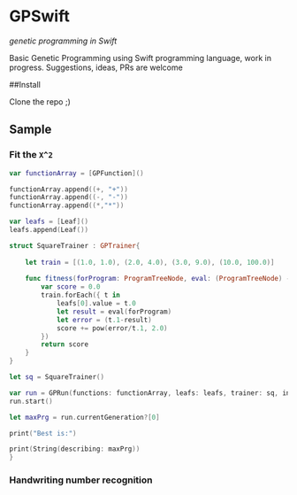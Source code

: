 # GPSwift
*genetic programming in Swift*

Basic Genetic Programming using Swift programming language, work in progress. Suggestions, ideas, PRs are welcome

##Install

Clone the repo ;)

## Sample

### Fit the `X^2`

```swift
var functionArray = [GPFunction]()

functionArray.append((+, "+"))
functionArray.append((-, "-"))
functionArray.append((*,"*"))

var leafs = [Leaf]()
leafs.append(Leaf())

struct SquareTrainer : GPTrainer{
    
    let train = [(1.0, 1.0), (2.0, 4.0), (3.0, 9.0), (10.0, 100.0)]
    
    func fitness(forProgram: ProgramTreeNode, eval: (ProgramTreeNode) -> Double, leafs: [Leaf]) -> Double {
        var score = 0.0
        train.forEach({ t in
            leafs[0].value = t.0
            let result = eval(forProgram)
            let error = (t.1-result)
            score += pow(error/t.1, 2.0)
        })
        return score
    }
}

let sq = SquareTrainer()

var run = GPRun(functions: functionArray, leafs: leafs, trainer: sq, initialDepth: 4, numberOfGenerations: 30)
run.start()

let maxPrg = run.currentGeneration?[0]

print("Best is:")

print(String(describing: maxPrg))
}

```

### Handwriting number recognition
